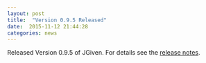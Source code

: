 ```yaml
---
layout: post
title:  "Version 0.9.5 Released"
date:  2015-11-12 21:44:28
categories: news
---
```


Released Version 0.9.5 of JGiven. For details see the [release notes](https://github.com/TNG/JGiven/releases/tag/v0.9.5).

[jgiven-gh]: https://github.com/TNG/JGiven
[jgiven]:    http://jgiven.org
